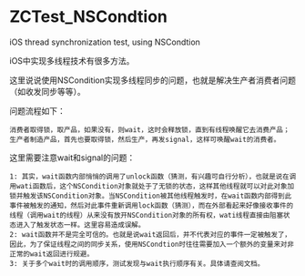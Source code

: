 ZCTest_NSCondtion
=================

iOS thread synchronization test, using NSCondtion


iOS中实现多线程技术有很多方法。

这里说说使用NSCondition实现多线程同步的问题，也就是解决生产者消费者问题（如收发同步等等）。


问题流程如下：

    消费者取得锁，取产品，如果没有，则wait，这时会释放锁，直到有线程唤醒它去消费产品；
    生产者制造产品，首先也要取得锁，然后生产，再发signal，这样可唤醒wait的消费者。

这里需要注意wait和signal的问题：

    1: 其实，wait函数内部悄悄的调用了unlock函数（猜测，有兴趣可自行分析），也就是说在调用wati函数后，这个NSCondition对象就处于了无锁的状态，这样其他线程就可以对此对象加锁并触发该NSCondition对象。当NSCondition被其他线程触发时，在wait函数内部得到此事件被触发的通知，然后对此事件重新调用lock函数（猜测），而在外部看起来好像接收事件的线程（调用wait的线程）从来没有放开NSCondition对象的所有权，wati线程直接由阻塞状态进入了触发状态一样。这里容易造成误解。
    2: wait函数并不是完全可信的。也就是说wait返回后，并不代表对应的事件一定被触发了，因此，为了保证线程之间的同步关系，使用NSCondtion时往往需要加入一个额外的变量来对非正常的wait返回进行规避。
    3: 关于多个wait时的调用顺序，测试发现与wait执行顺序有关。具体请查阅文档。


